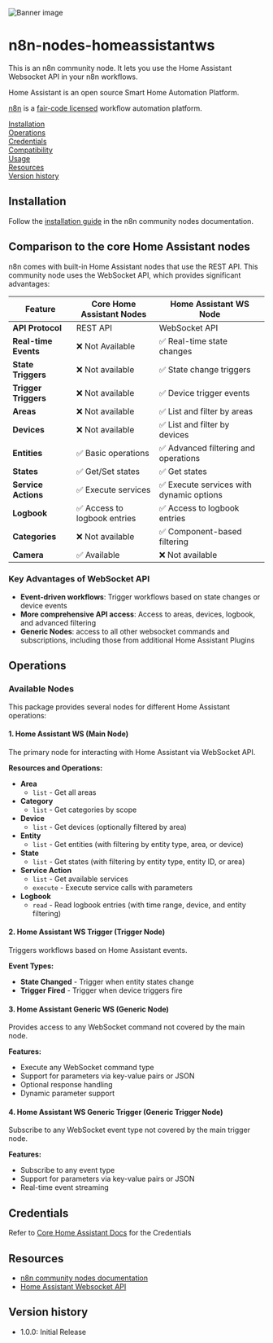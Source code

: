 ![Banner image](https://user-images.githubusercontent.com/10284570/173569848-c624317f-42b1-45a6-ab09-f0ea3c247648.png)

# n8n-nodes-homeassistantws

This is an n8n community node. It lets you use the Home Assistant Websocket API in your n8n workflows.

Home Assistant is an open source Smart Home Automation Platform.

[n8n](https://n8n.io/) is a [fair-code licensed](https://docs.n8n.io/reference/license/) workflow automation platform.

[Installation](#installation)  
[Operations](#operations)  
[Credentials](#credentials)  <!-- delete if no auth needed -->  
[Compatibility](#compatibility)  
[Usage](#usage)  <!-- delete if not using this section -->  
[Resources](#resources)  
[Version history](#version-history)  <!-- delete if not using this section -->  

## Installation

Follow the [installation guide](https://docs.n8n.io/integrations/community-nodes/installation/) in the n8n community nodes documentation.

## Comparison to the core Home Assistant nodes

n8n comes with built-in Home Assistant nodes that use the REST API. This community node uses the WebSocket API, which provides significant advantages:

| Feature | Core Home Assistant Nodes | Home Assistant WS Node |
|---------|--------------------------|------------------------|
| **API Protocol** | REST API | WebSocket API |
| **Real-time Events** | ❌ Not Available | ✅ Real-time state changes |
| **State Triggers** | ❌ Not available | ✅ State change triggers |
| **Trigger Triggers** | ❌ Not available | ✅ Device trigger events |
| **Areas** | ❌ Not available | ✅ List and filter by areas |
| **Devices** | ❌ Not available | ✅ List and filter by devices |
| **Entities** | ✅ Basic operations | ✅ Advanced filtering and operations |
| **States** | ✅ Get/Set states | ✅ Get states |
| **Service Actions** | ✅ Execute services | ✅ Execute services with dynamic options |
| **Logbook** | ✅ Access to logbook entries | ✅ Access to logbook entries |
| **Categories** | ❌ Not available | ✅ Component-based filtering |
| **Camera** | ✅ Available | ❌ Not available

### Key Advantages of WebSocket API

- **Event-driven workflows**: Trigger workflows based on state changes or device events
- **More comprehensive API access**: Access to areas, devices, logbook, and advanced filtering
- **Generic Nodes**: access to all other websocket commands and subscriptions, including those from additional Home Assistant Plugins


## Operations

### Available Nodes

This package provides several nodes for different Home Assistant operations:

#### 1. **Home Assistant WS** (Main Node)
The primary node for interacting with Home Assistant via WebSocket API.

**Resources and Operations:**
- **Area**
  - `list` - Get all areas
- **Category** 
  - `list` - Get categories by scope
- **Device**
  - `list` - Get devices (optionally filtered by area)
- **Entity**
  - `list` - Get entities (with filtering by entity type, area, or device)
- **State**
  - `list` - Get states (with filtering by entity type, entity ID, or area)
- **Service Action**
  - `list` - Get available services
  - `execute` - Execute service calls with parameters
- **Logbook**
  - `read` - Read logbook entries (with time range, device, and entity filtering)

#### 2. **Home Assistant WS Trigger** (Trigger Node)
Triggers workflows based on Home Assistant events.

**Event Types:**
- **State Changed** - Trigger when entity states change
- **Trigger Fired** - Trigger when device triggers fire

#### 3. **Home Assistant Generic WS** (Generic Node)
Provides access to any WebSocket command not covered by the main node.

**Features:**
- Execute any WebSocket command type
- Support for parameters via key-value pairs or JSON
- Optional response handling
- Dynamic parameter support

#### 4. **Home Assistant WS Generic Trigger** (Generic Trigger Node)
Subscribe to any WebSocket event type not covered by the main trigger node.

**Features:**
- Subscribe to any event type
- Support for parameters via key-value pairs or JSON
- Real-time event streaming

## Credentials

Refer to [Core Home Assistant Docs](https://docs.n8n.io/integrations/builtin/credentials/homeassistant/) for the Credentials


## Resources

* [n8n community nodes documentation](https://docs.n8n.io/integrations/#community-nodes)
* [Home Assistant Websocket API](https://developers.home-assistant.io/docs/api/websocket)

## Version history
* 1.0.0: Initial Release

